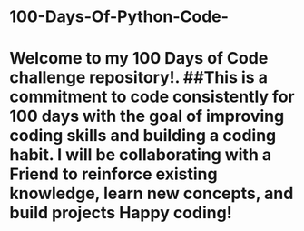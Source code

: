 # 100-Days-Of-Python-Code-
# Welcome to my 100 Days of Code challenge repository!.  ##This is a commitment to code consistently for 100 days with the goal of improving coding skills and building a coding habit. I will be collaborating with a Friend to  reinforce existing knowledge, learn new concepts, and build projects   Happy coding!
